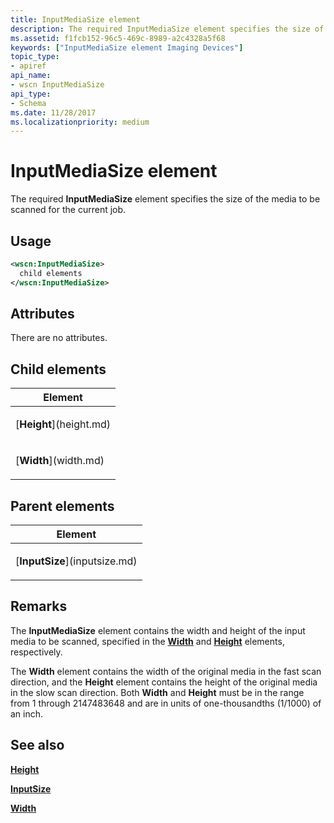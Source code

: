 ```yaml
---
title: InputMediaSize element
description: The required InputMediaSize element specifies the size of the media to be scanned for the current job.
ms.assetid: f1fcb152-96c5-469c-8989-a2c4328a5f68
keywords: ["InputMediaSize element Imaging Devices"]
topic_type:
- apiref
api_name:
- wscn InputMediaSize
api_type:
- Schema
ms.date: 11/28/2017
ms.localizationpriority: medium
---
```


# InputMediaSize element


The required **InputMediaSize** element specifies the size of the media to be scanned for the current job.

Usage
-----

```xml
<wscn:InputMediaSize>
  child elements
</wscn:InputMediaSize>
```

Attributes
----------

There are no attributes.

## Child elements


<table>
<colgroup>
<col width="100%" />
</colgroup>
<thead>
<tr class="header">
<th>Element</th>
</tr>
</thead>
<tbody>
<tr class="odd">
<td><p>[<strong>Height</strong>](height.md)</p></td>
</tr>
<tr class="even">
<td><p>[<strong>Width</strong>](width.md)</p></td>
</tr>
</tbody>
</table>

## Parent elements


<table>
<colgroup>
<col width="100%" />
</colgroup>
<thead>
<tr class="header">
<th>Element</th>
</tr>
</thead>
<tbody>
<tr class="odd">
<td><p>[<strong>InputSize</strong>](inputsize.md)</p></td>
</tr>
</tbody>
</table>

Remarks
-------

The **InputMediaSize** element contains the width and height of the input media to be scanned, specified in the [**Width**](width.md) and [**Height**](height.md) elements, respectively.

The **Width** element contains the width of the original media in the fast scan direction, and the **Height** element contains the height of the original media in the slow scan direction. Both **Width** and **Height** must be in the range from 1 through 2147483648 and are in units of one-thousandths (1/1000) of an inch.

## See also


[**Height**](height.md)

[**InputSize**](inputsize.md)

[**Width**](width.md)

 

 






